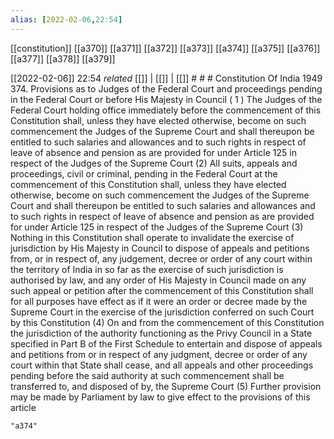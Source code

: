 ```yaml
---
alias: [2022-02-06,22:54]
---
```

[[constitution]] [[a370]] [[a371]] [[a372]] [[a373]] [[a374]] [[a375]] [[a376]] [[a377]] [[a378]] [[a379]]

[[2022-02-06]] 22:54 _related_ [[]] | [[]] | [[]] # # #
Constitution Of India 1949
374. Provisions as to Judges of the Federal Court and proceedings pending in the Federal Court or before His Majesty in Council ( 1 ) The Judges of the Federal Court holding office immediately before the commencement of this Constitution shall, unless they have elected otherwise, become on such commencement the Judges of the Supreme Court and shall thereupon be entitled to such salaries and allowances and to such rights in respect of leave of absence and pension as are provided for under Article 125 in respect of the Judges of the Supreme Court
(2) All suits, appeals and proceedings, civil or criminal, pending in the Federal Court at the commencement of this Constitution shall, unless they have elected otherwise, become on such commencement the Judges of the Supreme Court and shall thereupon be entitled to such salaries and allowances and to such rights in respect of leave of absence and pension as are provided for under Article 125 in respect of the Judges of the Supreme Court
(3) Nothing in this Constitution shall operate to invalidate the exercise of jurisdiction by His Majesty in Council to dispose of appeals and petitions from, or in respect of, any judgement, decree or order of any court within the territory of India in so far as the exercise of such jurisdiction is authorised by law, and any order of His Majesty in Council made on any such appeal or petition after the commencement of this Constitution shall for all purposes have effect as if it were an order or decree made by the Supreme Court in the exercise of the jurisdiction conferred on such Court by this Constitution
(4) On and from the commencement of this Constitution the jurisdiction of the authority functioning as the Privy Council in a State specified in Part B of the First Schedule to entertain and dispose of appeals and petitions from or in respect of any judgment, decree or order of any court within that State shall cease, and all appeals and other proceedings pending before the said authority at such commencement shall be transferred to, and disposed of by, the Supreme Court
(5) Further provision may be made by Parliament by law to give effect to the provisions of this article

```query
"a374"
```